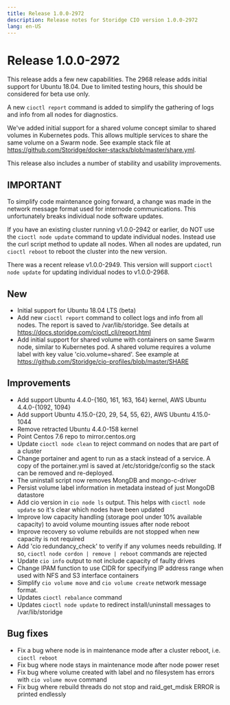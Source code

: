 ```yaml
---
title: Release 1.0.0-2972
description: Release notes for Storidge CIO version 1.0.0-2972
lang: en-US
---
```


# Release 1.0.0-2972
This release adds a few new capabilities. The 2968 release adds initial support for Ubuntu 18.04. Due to limited testing hours, this should be considered for beta use only.

A new `cioctl report` command is added to simplify the gathering of logs and info from all nodes for diagnostics.

We've added initial support for a shared volume concept similar to shared volumes in Kubernetes pods. This allows multiple services to share the same volume on a Swarm node. See example stack file at https://github.com/Storidge/docker-stacks/blob/master/share.yml.

This release also includes a number of stability and usability improvements.

## IMPORTANT

To simplify code maintenance going forward, a change was made in the network message format used for internode communications. This unfortunately breaks individual node software updates.

If you have an existing cluster running v1.0.0-2942 or earlier, do NOT use the `cioctl node update` command to update individual nodes. Instead use the curl script method to update all nodes. When all nodes are updated, run `cioctl reboot` to reboot the cluster into the new version.

There was a recent release v1.0.0-2949. This version will support `cioctl node update` for updating individual nodes to v1.0.0-2968.

## New
- Initial support for Ubuntu 18.04 LTS (beta)
- Add new `cioctl report` command to collect logs and info from all nodes. The report is saved to /var/lib/storidge. See details at https://docs.storidge.com/cioctl_cli/report.html
- Add initial support for shared volume with containers on same Swarm node, similar to Kubernetes pod. A shared volume requires a volume label with key value 'cio.volume=shared'. See example at https://github.com/Storidge/cio-profiles/blob/master/SHARE

## Improvements
- Add support Ubuntu 4.4.0-{160, 161, 163, 164} kernel, AWS Ubuntu 4.4.0-{1092, 1094}
- Add support Ubuntu 4.15.0-{20, 29, 54, 55, 62}, AWS Ubuntu 4.15.0-1044
- Remove retracted Ubuntu 4.4.0-158 kernel
- Point Centos 7.6 repo to mirror.centos.org
- Update `cioctl node clean` to reject command on nodes that are part of a cluster
- Change portainer and agent to run as a stack instead of a service. A copy of the portainer.yml is saved at /etc/storidge/config so the stack can be removed and re-deployed.
- The uninstall script now removes MongDB and mongo-c-driver
- Persist volume label information in metadata instead of just MongoDB datastore
- Add cio version in `cio node ls` output. This helps with `cioctl node update` so it's clear which nodes have been updated
- Improve low capacity handling (storage pool under 10% available capacity) to avoid volume mounting issues after node reboot
- Improve recovery so volume rebuilds are not stopped when new capacity is not required
- Add 'cio redundancy_check' to verify if any volumes needs rebuilding. If so, `cioctl node cordon | remove | reboot` commands are rejected
- Update `cio info` output to not include capacity of faulty drives
- Change IPAM function to use CIDR for specifying IP address range when used with NFS and S3 interface containers
- Simplify `cio volume move` and `cio volume create` network message format.
- Updates `cioctl rebalance` command
- Updates `cioctl node update` to redirect install/uninstall messages to /var/lib/storidge

## Bug fixes
- Fix a bug where node is in maintenance mode after a cluster reboot, i.e. `cioctl reboot`
- Fix bug where node stays in maintenance mode after node power reset
- Fix bug where volume created with label and no filesystem has errors with `cio volume move` command
- Fix bug where rebuild threads do not stop and raid_get_mdisk ERROR is printed endlessly
